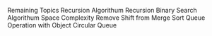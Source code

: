 Remaining Topics
  Recursion Algorithum
  Recursion Binary Search Algorithum
  Space Complexity
  Remove Shift from Merge Sort
  Queue Operation with Object
  Circular Queue